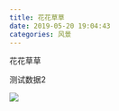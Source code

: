 ```yaml
---
title: 花花草草
date: 2019-05-20 19:04:43
categories: 风景
---
```


花花草草

<!--more--> 





测试数据2

**![](http://image.gaoye.xyz/image/IMG_20190520_184602.jpg)**

